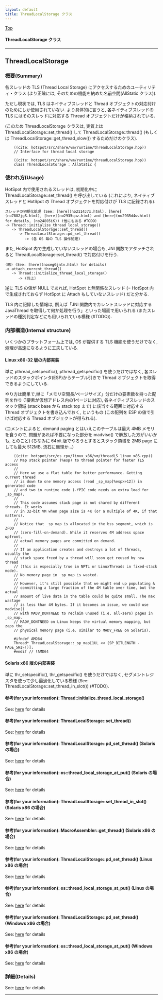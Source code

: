 ```yaml
---
layout: default
title: ThreadLocalStorage クラス 
---
```

[Top](../index.html)

#### ThreadLocalStorage クラス 



---
## <a name="noUbeWeNFN" id="noUbeWeNFN">ThreadLocalStorage</a>

### 概要(Summary)
各スレッドの TLS (Thread Local Storage) にアクセスするためのユーティリティ・クラス
(より正確には, そのための機能を納めた名前空間(AllStatic クラス)).

ただし現状では, TLS はネイティブスレッドと Thread オブジェクトの対応付けのためにしか使用されていない.
より具体的に言うと, 各ネイティブスレッドの TLS にはそのスレッドに対応する Thread オブジェクトだけが格納されている.

(このため ThreadLocalStorage クラスは, 
実質上は ThreadLocalStorage::set_thread() して 
ThreadLocalStorage::thread() (もしくは ThreadLocalStorage::get_thread_slow()) するためだけのクラス).


```
    ((cite: hotspot/src/share/vm/runtime/threadLocalStorage.hpp))
    // Interface for thread local storage
```

```
    ((cite: hotspot/src/share/vm/runtime/threadLocalStorage.hpp))
    class ThreadLocalStorage : AllStatic {
```

### 使われ方(Usage)
HotSpot 内で使用されるスレッドは, 初期化中に ThreadLocalStorage::set_thread() を呼び出している
(これにより, ネイティブスレッドと HotSpot の Thread オブジェクトを対応付けが TLS に記録される).

```
スレッドの初期化処理 (See: [here](no2114J7x.html), [here](no7882jgS.html), [here](no2935qaz.html) and [here](no2935d4w.html) for details, (no24805iK)) (他にもある #TODO)
-> Thread::initialize_thread_local_storage()
   -> ThreadLocalStorage::set_thread()
      -> ThreadLocalStorage::pd_set_thread()
         -> (各 OS 毎の TLS 操作処理)
```

また, HotSpot 内で生成していないスレッドの場合も, 
JNI 関数でアタッチされると ThreadLocalStorage::set_thread() で対応付けを行う.

```
(略) (See: [here](noxegGjntv.html) for details)
-> attach_current_thread()
   -> Thread::initialize_thread_local_storage()
      -> (同上)
```

逆に TLS の値が NULL であれば, HotSpot と無関係なスレッド 
(= HotSpot 内で生成されておらず HotSpot に Attach もしていないスレッド) だと分かる.

TLS 内に記録した情報は, 
例えば「JNI 関数内でカレントスレッドに対応する JavaThread を取得して何か処理を行う」といった場面で用いられる
(またスレッドの種別判定などにも用いられている模様 (#TODO)).

### 内部構造(Internal structure)
いくつかのプラットフォーム上では, OS が提供する TLS 機能を使うだけでなく, 処理が高速になるように工夫している.

#### Linux x86-32 版の内部実装
単に pthread_setspecific(), pthread_getspecific() を使うだけではなく,
各スレッドのスタックポインタ(ESP)からテーブル引きで Thread オブジェクトを取得できるようにしている.

やり方は簡単で,単に「メモリ空間長/ページサイズ」分だけの要素数を持った配列を作り 
(1要素が仮想アドレス内の1ページに対応), 
各ネイティブスレッドのスタック領域 (stack base から stack top まで) 
に該当する範囲に対応する Thread オブジェクトを書き込んでおく, というもの
(この配列を ESP の値で引けば対応する Thread オブジェクトが得られる).

(コメントによると, 
 demand paging とはいえこのテーブルは最大 4MB メモリを食うので, 
 問題があれば不要になった部分を madvise() で解放した方がいいかも, とのこと)
(ちなみに 64bit 版でやろうとするとスタック領域を 2MB page にしても最大 512MB. 流石に無理か...)


```
    ((cite: hotspot/src/os_cpu/linux_x86/vm/threadLS_linux_x86.cpp))
    // Map stack pointer (%esp) to thread pointer for faster TLS access
    //
    // Here we use a flat table for better performance. Getting current thread
    // is down to one memory access (read _sp_map[%esp>>12]) in generated code
    // and two in runtime code (-fPIC code needs an extra load for _sp_map).
    //
    // This code assumes stack page is not shared by different threads. It works
    // in 32-bit VM when page size is 4K (or a multiple of 4K, if that matters).
    //
    // Notice that _sp_map is allocated in the bss segment, which is ZFOD
    // (zero-fill-on-demand). While it reserves 4M address space upfront,
    // actual memory pages are committed on demand.
    //
    // If an application creates and destroys a lot of threads, usually the
    // stack space freed by a thread will soon get reused by new thread
    // (this is especially true in NPTL or LinuxThreads in fixed-stack mode).
    // No memory page in _sp_map is wasted.
    //
    // However, it's still possible that we might end up populating &
    // committing a large fraction of the 4M table over time, but the actual
    // amount of live data in the table could be quite small. The max wastage
    // is less than 4M bytes. If it becomes an issue, we could use madvise()
    // with MADV_DONTNEED to reclaim unused (i.e. all-zero) pages in _sp_map.
    // MADV_DONTNEED on Linux keeps the virtual memory mapping, but zaps the
    // physical memory page (i.e. similar to MADV_FREE on Solaris).
    
    #ifndef AMD64
    Thread* ThreadLocalStorage::_sp_map[1UL << (SP_BITLENGTH - PAGE_SHIFT)];
    #endif // !AMD64
```

#### Solaris x86 版の内部実装
単に thr_setspecific(), thr_getspecific() を使うだけではなく,
セグメントレジスタを使って少し最適化している模様 
(See: ThreadLocalStorage::set_thread_in_slot()) (#TODO).

#### 参考(for your information): Thread::initialize_thread_local_storage()
See: [here](no17119iiR.html) for details
#### 参考(for your information): ThreadLocalStorage::set_thread()
See: [here](no30596Wi.html) for details
#### 参考(for your information): ThreadLocalStorage::pd_set_thread() (Solaris の場合)
See: [here](no1711982d.html) for details
#### 参考(for your information): os::thread_local_storage_at_put() (Solaris の場合)
See: [here](no17119JBk.html) for details
#### 参考(for your information): ThreadLocalStorage::set_thread_in_slot() (Solaris x86 の場合)
See: [here](no17119jVw.html) for details
#### 参考(for your information): MacroAssembler::get_thread() (Solaris x86 の場合)
See: [here](no17119WLq.html) for details
#### 参考(for your information): ThreadLocalStorage::pd_set_thread() (Linux x86 の場合)
See: [here](no17119wf2.html) for details
#### 参考(for your information): os::thread_local_storage_at_put() (Linux の場合)
See: [here](no17119ipF.html) for details
#### 参考(for your information): ThreadLocalStorage::pd_set_thread() (Windows x86 の場合)
See: [here](no3059Lzs.html) for details
#### 参考(for your information): os::thread_local_storage_at_put() (Windows x86 の場合)
See: [here](no3059Y9y.html) for details



### 詳細(Details)
See: [here](../doxygen/classThreadLocalStorage.html) for details

---
